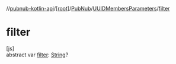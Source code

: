 //[pubnub-kotlin-api](../../../../index.md)/[[root]](../../index.md)/[PubNub](../index.md)/[UUIDMembersParameters](index.md)/[filter](filter.md)

# filter

[js]\
abstract var [filter](filter.md): [String](https://kotlinlang.org/api/core/kotlin-stdlib/kotlin/-string/index.html)?
